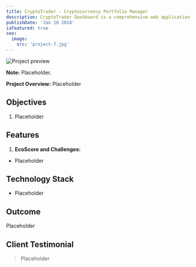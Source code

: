 ```yaml
---
title: CryptoTrader - Cryptocurrency Portfolio Manager
description: CryptoTrader Dashboard is a comprehensive web application designed to empower cryptocurrency e
publishDate: 'Jan 10 2024'
isFeatured: true
seo:
  image:
    src: 'project-7.jpg'
---
```


![Project preview](/project-1.jpg)

**Note:** Placeholder.

**Project Overview:**
Placeholder

## Objectives

1. Placeholder

## Features

1. **EcoScore and Challenges:**

- Placeholder

## Technology Stack

- Placeholder

## Outcome

Placeholder

## Client Testimonial

> Placeholder
